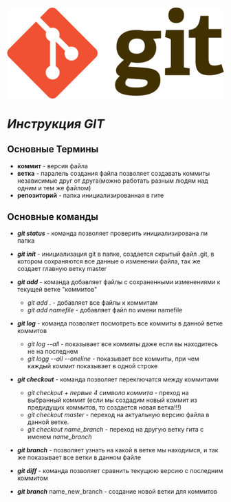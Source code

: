 ![Котик](/git.svg.png)
# ***Инструкция GIT*** #
## **Основные Термины**
 * **коммит** - версия файла
 * **ветка** - паралель создания файла позволяет создавать коммиты независимые друг от друга(можно работать разным людям над одним и тем же файлом)
 * **репозиторий** - папка инициализированная в гите 
## **Основные команды** ##
 * **_git status_** - команда позволяет проверить инициализирована ли папка 
 * **_git init_** - инициализация git в папке, создается скрытый файл .git, в котором сохраняются все данные о изменении файла, так же создает главную ветку master
 * **_git add_** - команда добавляет файлы с сохраненными изменениями к текущей ветке "коммитов" 
    - *git add* . - добавляет все файлы к коммитам
    - *git add namefile* - добавляет файл по имени namefile
* **_git log_** - команда позволяет посмотреть все коммиты в данной ветке коммитов 
    - *git log --all* - показывает все коммиты даже если вы находитесь не на последнем
    - *git logg --all --oneline* - показывает все коммиты, при чем каждый коммит показывает в одной строке

* **_git checkout_** - команда позволяет переключатся между коммитами
    - *git checkout + первые 4 символа коммита* - преход на выбранный коммит (если мы создадим новый коммит из предидущих коммитов, то создается новая ветка!!!)
    - *git checkout master* - переход на актуальную версию файла в данной ветке.
    - *git checkout name_branch* - переход на другую ветку гита с именем *name_branch*
* **_git branch_** - позволяет узнать на какой в ветке мы находимся, и так же показывает все ветки в данном файле 
* **_git diff_** - команда позволяет сравнить текущюю версию с последним коммитом
* **_git branch_** name_new_branch - создание новой ветки для коммитов
